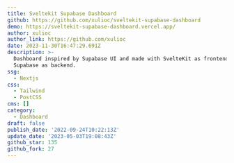 ```yaml
---
title: Sveltekit Supabase Dashboard
github: https://github.com/xulioc/sveltekit-supabase-dashboard
demo: https://sveltekit-supabase-dashboard.vercel.app/
author: xulioc
author_link: https://github.com/xulioc
date: 2023-11-30T16:47:29.691Z
description: >-
  Dashboard inspired by Supabase UI and made with SvelteKit as frontend and
  Supabase as backend.
ssg:
  - Nextjs
css:
  - Tailwind
  - PostCSS
cms: []
category:
  - Dashboard
draft: false
publish_date: '2022-09-24T10:22:13Z'
update_date: '2023-05-03T19:08:43Z'
github_star: 135
github_fork: 27
---
```


